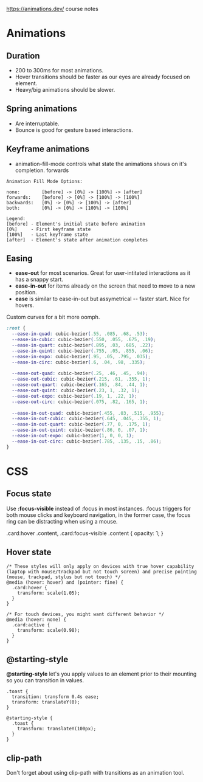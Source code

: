 https://animations.dev/ course notes

# Animations

## Duration

- 200 to 300ms for most animations.
- Hover transitions should be faster as our eyes are already focused on element.
- Heavy/big animations should be slower.

## Spring animations

- Are interruptable.
- Bounce is good for gesture based interactions.

## Keyframe animations

- animation-fill-mode controls what state the animations shows on it's completion. forwards  

```
Animation Fill Mode Options:

none:        [before] -> [0%] -> [100%] -> [after]
forwards:    [before] -> [0%] -> [100%] -> [100%]
backwards:   [0%] -> [0%] -> [100%] -> [after]
both:        [0%] -> [0%] -> [100%] -> [100%]

Legend:
[before] - Element's initial state before animation
[0%]     - First keyframe state
[100%]   - Last keyframe state
[after]  - Element's state after animation completes
```

## Easing

- **ease-out** for most scenarios. Great for user-intitated interactions as it has a snappy start.
- **ease-in-out** for items already on the screen that need to move to a new position. 
- **ease** is similar to ease-in-out but assymetrical -- faster start. Nice for hovers.

Custom curves for a bit more oomph.

```css
:root {
  --ease-in-quad: cubic-bezier(.55, .085, .68, .53);
  --ease-in-cubic: cubic-bezier(.550, .055, .675, .19);
  --ease-in-quart: cubic-bezier(.895, .03, .685, .22);
  --ease-in-quint: cubic-bezier(.755, .05, .855, .06);
  --ease-in-expo: cubic-bezier(.95, .05, .795, .035);
  --ease-in-circ: cubic-bezier(.6, .04, .98, .335);
 
  --ease-out-quad: cubic-bezier(.25, .46, .45, .94);
  --ease-out-cubic: cubic-bezier(.215, .61, .355, 1);
  --ease-out-quart: cubic-bezier(.165, .84, .44, 1);
  --ease-out-quint: cubic-bezier(.23, 1, .32, 1);
  --ease-out-expo: cubic-bezier(.19, 1, .22, 1);
  --ease-out-circ: cubic-bezier(.075, .82, .165, 1);
 
  --ease-in-out-quad: cubic-bezier(.455, .03, .515, .955);
  --ease-in-out-cubic: cubic-bezier(.645, .045, .355, 1);
  --ease-in-out-quart: cubic-bezier(.77, 0, .175, 1);
  --ease-in-out-quint: cubic-bezier(.86, 0, .07, 1);
  --ease-in-out-expo: cubic-bezier(1, 0, 0, 1);
  --ease-in-out-circ: cubic-bezier(.785, .135, .15, .86);
}
```

# CSS

## Focus state

Use **:focus-visible** instead of :focus in most instances. :focus triggers for both mouse clicks and keyboard navigation, in the former case, the focus ring can be distracting when using a mouse. 

.card:hover .content,
.card:focus-visible .content {
  opacity: 1;
}

## Hover state

```
/* These styles will only apply on devices with true hover capability (laptop with mouse/trackpad but not touch screen) and precise pointing (mouse, trackpad, stylus but not touch) */
@media (hover: hover) and (pointer: fine) {
  .card:hover {
    transform: scale(1.05);
  }
}

/* For touch devices, you might want different behavior */
@media (hover: none) {
  .card:active {
    transform: scale(0.98);
  }
}
```

## @starting-style
**@starting-style** let's you apply values to an element prior to their mounting so you can transition in values.

```
.toast {
  transition: transform 0.4s ease;
  transform: translateY(0);
}

@starting-style {
  .toast {
    transform: translateY(100px);
  }
}
```


## clip-path

Don't forget about using clip-path with transitions as an animation tool.